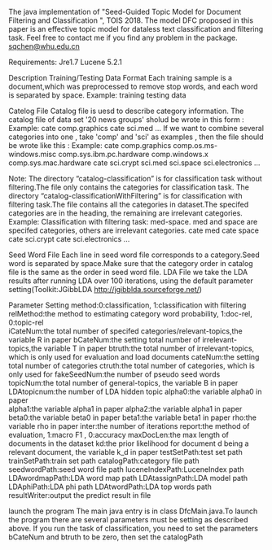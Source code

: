 The java implementation of "Seed-Guided Topic Model for Document Filtering and Classification ", TOIS 2018.
The model DFC proposed in this paper is an effective topic model for dataless text classification and filtering task.
Feel free to contact me if you find any problem in the package.
sqchen@whu.edu.cn

Requirements:
Jre1.7
Lucene 5.2.1

Description
Training/Testing Data Format
Each training sample is a document,which was preprocessed to remove stop words,  and each word is separated by space.
Example: training testing data

Catelog File
Catalog file is uesd to describe category information. The catalog file of data set '20 news groups' sholud be wrote in this form :
Example:
cate
comp.graphics
cate
sci.med ...
If we want to combine several categories into one , take 'comp' and 'sci' as examples , then the file should be wrote like this :
Example:
cate 
comp.graphics 
comp.os.ms-windows.misc 
comp.sys.ibm.pc.hardware 
comp.windows.x 
comp.sys.mac.hardware
 cate 
sci.crypt 
sci.med 
sci.space 
sci.electronics ...
 
Note:
The directory “catalog-classification” is for classification task without filtering.The file only contains the categories for classification task.
The directory “catalog-classificationWithFiltering” is for classification with filtering task.The file contains all the categories in dataset.The specifed categories are in the heading, the remaining are irrelevant categories.
Example:
Classification with filtering task: med-space. med and space are specifed categories, others are irrelevant categories.
cate
med
cate
space
cate
sci.crypt
cate 
sci.electronics ...

Seed Word File
Each line in seed word file corresponds to a category.Seed word is separated by space.Make sure that the category order in catalog file is the same as the order in seed word file.
LDA File
we take the LDA results after running LDA over 100 iterations, using the default parameter setting(Toolkit:JGibbLDA http://jgibblda.sourceforge.net/)

Parameter Setting
method:0:classification, 1:classification with filtering 
relMethod:the method to estimating category word probability, 1:doc-rel, 0:topic-rel        
iCateNum:the total number of specifed categories/relevant-topics,the variable R in paper
bCateNum:the setting total number of irrelevant-topics,the variable T in paper
btruth:the total number of irrelevant-topics, which is only used for evaluation and load documents
cateNum:the setting total number of categories
ctruth:the total number of categories, which is only used for 
fakeSeedNum:the number of pseudo seed words
topicNum:the total number of general-topics, the variable B in paper
LDAtopicnum:the number of LDA hidden topic
alpha0:the variable alpha0 in paper  
alpha1:the variable alpha1 in paper
alpha2:the variable alpha1 in paper
beta0:the variable beta0 in paper
beta1:the variable beta1 in paper
rho:the variable rho in paper
inter:the number of iterations
report:the method of evaluation, 1:macro F1 , 0:accuracy
maxDocLen:the max length of documents in the dataset
kd:the prior likelihood for document d being a relevant document, the variable k_d in paper
testSetPath:test set path
trainSetPath:train set path
catalogPath:category file path
seedwordPath:seed word file path
luceneIndexPath:LuceneIndex path
LDAwordmapPath:LDA word map path
LDAtassignPath:LDA model path
LDAphiPath:LDA phi path
LDAtwordPath:LDA top words path
resultWriter:output the predict result in file

launch the program
The main java entry is in class DfcMain.java.To launch the program there are several parameters must be setting as described above.
If you run the task of classification, you need to set the parameters bCateNum and btruth to be zero, then set the catalogPath

